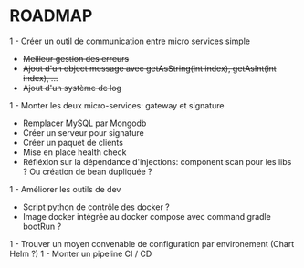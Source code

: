 # ROADMAP

1 - Créer un outil de communication entre micro services simple

- ~~Meilleur gestion des erreurs~~
- ~~Ajout d'un object message avec getAsString(int index), getAsInt(int index), ...~~
- ~~Ajout d'un système de log~~

1 - Monter les deux micro-services: gateway et signature

- Remplacer MySQL par Mongodb
- Créer un serveur pour signature
- Créer un paquet de clients
- Mise en place health check
- Réfléxion sur la dépendance d'injections: component scan pour les libs ? Ou création de bean dupliquée ?

1 - Améliorer les outils de dev

- Script python de contrôle des docker ?
- Image docker intégrée au docker compose avec command gradle bootRun ?

1 - Trouver un moyen convenable de configuration par environement (Chart Helm ?)
1 - Monter un pipeline CI / CD
